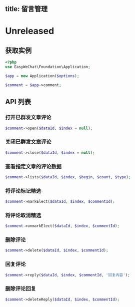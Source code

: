 title: 留言管理
---

# Unreleased

## 获取实例

```php
<?php
use EasyWeChat\Foundation\Application;

$app = new Application($options);

$comment = $app->comment;
```

## API 列表

### 打开已群发文章评论

```php
$comment->open($dataId, $index = null);
```

### 关闭已群发文章评论

```php
$comment->close($dataId, $index = null);
```

### 查看指定文章的评论数据

```php
$comment->lists($dataId, $index, $begin, $count, $type);
```

### 将评论标记精选

```php
$comment->markElect($dataId, $index, $commentId);
```

### 将评论取消精选

```php
$comment->unmarkElect($dataId, $index, $commentId);
```

### 删除评论

```php
$comment->delete($dataId, $index, $commentId);
```

### 回复评论

```php
$comment->reply($dataId, $index, $commentId, '回复内容');
```

### 删除评论回复

```php
$comment->deleteReply($dataId, $index, $commentId);
```
